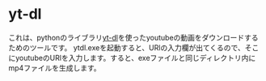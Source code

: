 # yt-dl
これは、pythonのライブラリ[yt-dl](https://pypi.org/project/yt-dlp/)を使ったyoutubeの動画をダウンロードするためのツールです。
ytdl.exeを起動すると、URlの入力欄が出てくるので、そこにyoutubeのURlを入力します。すると、exeファイルと同じディレクトリ内にmp4ファイルを生成します。
